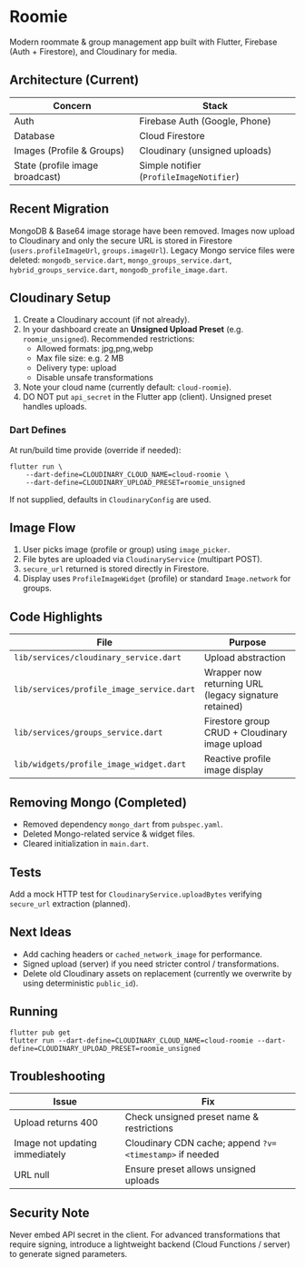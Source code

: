 # Roomie

Modern roommate & group management app built with Flutter, Firebase (Auth + Firestore), and Cloudinary for media.

## Architecture (Current)
| Concern | Stack |
|---------|------|
| Auth | Firebase Auth (Google, Phone) |
| Database | Cloud Firestore |
| Images (Profile & Groups) | Cloudinary (unsigned uploads) |
| State (profile image broadcast) | Simple notifier (`ProfileImageNotifier`) |

## Recent Migration
MongoDB & Base64 image storage have been removed. Images now upload to Cloudinary and only the secure URL is stored in Firestore (`users.profileImageUrl`, `groups.imageUrl`). Legacy Mongo service files were deleted:
`mongodb_service.dart`, `mongo_groups_service.dart`, `hybrid_groups_service.dart`, `mongodb_profile_image.dart`.

## Cloudinary Setup
1. Create a Cloudinary account (if not already).
2. In your dashboard create an **Unsigned Upload Preset** (e.g. `roomie_unsigned`). Recommended restrictions:
	 - Allowed formats: jpg,png,webp
	 - Max file size: e.g. 2 MB
	 - Delivery type: upload
	 - Disable unsafe transformations
3. Note your cloud name (currently default: `cloud-roomie`).
4. DO NOT put `api_secret` in the Flutter app (client). Unsigned preset handles uploads.

### Dart Defines
At run/build time provide (override if needed):
```
flutter run \
	--dart-define=CLOUDINARY_CLOUD_NAME=cloud-roomie \
	--dart-define=CLOUDINARY_UPLOAD_PRESET=roomie_unsigned
```

If not supplied, defaults in `CloudinaryConfig` are used.

## Image Flow
1. User picks image (profile or group) using `image_picker`.
2. File bytes are uploaded via `CloudinaryService` (multipart POST).
3. `secure_url` returned is stored directly in Firestore.
4. Display uses `ProfileImageWidget` (profile) or standard `Image.network` for groups.

## Code Highlights
| File | Purpose |
|------|---------|
| `lib/services/cloudinary_service.dart` | Upload abstraction |
| `lib/services/profile_image_service.dart` | Wrapper now returning URL (legacy signature retained) |
| `lib/services/groups_service.dart` | Firestore group CRUD + Cloudinary image upload |
| `lib/widgets/profile_image_widget.dart` | Reactive profile image display |

## Removing Mongo (Completed)
- Removed dependency `mongo_dart` from `pubspec.yaml`.
- Deleted Mongo-related service & widget files.
- Cleared initialization in `main.dart`.

## Tests
Add a mock HTTP test for `CloudinaryService.uploadBytes` verifying `secure_url` extraction (planned).

## Next Ideas
- Add caching headers or `cached_network_image` for performance.
- Signed upload (server) if you need stricter control / transformations.
- Delete old Cloudinary assets on replacement (currently we overwrite by using deterministic `public_id`).

## Running
```
flutter pub get
flutter run --dart-define=CLOUDINARY_CLOUD_NAME=cloud-roomie --dart-define=CLOUDINARY_UPLOAD_PRESET=roomie_unsigned
```

## Troubleshooting
| Issue | Fix |
|-------|-----|
| Upload returns 400 | Check unsigned preset name & restrictions |
| Image not updating immediately | Cloudinary CDN cache; append `?v=<timestamp>` if needed |
| URL null | Ensure preset allows unsigned uploads |

## Security Note
Never embed API secret in the client. For advanced transformations that require signing, introduce a lightweight backend (Cloud Functions / server) to generate signed parameters.

